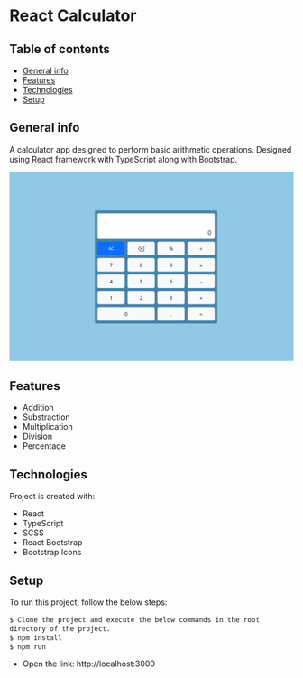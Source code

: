 # React Calculator
## Table of contents
* [General info](#general-info)
* [Features](#features)
* [Technologies](#technologies)
* [Setup](#setup)

## General info
A calculator app designed to perform basic arithmetic operations. Designed using React framework with TypeScript along with Bootstrap.

![](https://github.com/jsmathews/calculator/blob/master/calculator.PNG)

## Features
- Addition
- Substraction
- Multiplication
- Division
- Percentage

## Technologies
Project is created with:
* React
* TypeScript
* SCSS
* React Bootstrap
* Bootstrap Icons
	
## Setup
To run this project, follow the below steps:

```
$ Clone the project and execute the below commands in the root directory of the project.
$ npm install
$ npm run
```
* Open the link: http://localhost:3000
